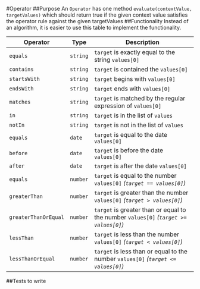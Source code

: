 #Operator
##Purpose
An `Operator` has one method `evaluate(contextValue, targetValues)` which should return true if the given context value satisfies the operator rule against the given targetValues
##Functionality
Instead of an algorithm, it is easier to use this table to implement the functionality.

| Operator              | Type      | Description                              
|-----------------------|-----------|------------
| `equals`              | `string`  | `target` is exactly equal to the string `values[0]`
| `contains`            | `string`  | `target` is contained the `values[0]`
| `startsWith`          | `string`  | `target` begins with `values[0]`
| `endsWith`            | `string`  | `target` ends with `values[0]`
| `matches`             | `string`  | `target` is matched by the regular expression of `values[0]`
| `in`                  | `string`  | `target` is in the list of `values`
| `notIn`               | `string`  | `target` is not in the list of `values` 
| `equals`              | `date`    | `target` is equal to the date `values[0]`
| `before`              | `date`    | `target` is before the date `values[0]`
| `after`               | `date`    | `target` is after the date `values[0]`
| `equals`              | `number`  | `target` is equal to the number `values[0]` *(`target == values[0]`)*
| `greaterThan`         | `number`  | `target` is greater than the number `values[0]` *(`target > values[0]`)*
| `greaterThanOrEqual`  | `number`  | `target` is greater than or equal to the number `values[0]` *(`target >= values[0]`)*
| `lessThan`            | `number`  | `target` is less than the number `values[0]` *(`target < values[0]`)*
| `lessThanOrEqual`     | `number`  | `target` is less than or equal to the number `values[0]` *(`target <= values[0]`)*


##Tests to write

